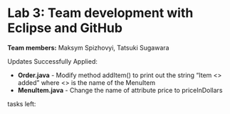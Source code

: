 # Lab 3: Team development with Eclipse and GitHub

**Team members:** Maksym Spizhovyi, Tatsuki Sugawara

Updates Successfully Applied:

- **Order.java** - Modify method addItem() to print out the string “Item <<item name>> added” where <<item name>> is the name of the MenuItem
- **MenuItem.java** - Change the name of attribute price to priceInDollars

tasks left: